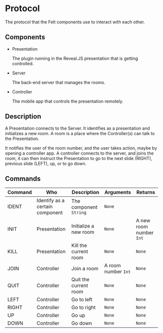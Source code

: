 # Protocol
The protocol that the Felt components use to interact with each other.

## Components

* Presentation

   The plugin running in the Reveal.JS presentation that is getting controlled.
* Server

   The back-end server that manages the rooms.
* Controller

   The mobile app that controls the presentation remotely.

## Description
A Presentation connects to the Server. It identifies as a presentation and initializes a new room.
A room is a place where the Controller(s) can talk to the Presentation.

It notifies the user of the room number, and the user takes action, maybe by opening a controller app.
A controller connects to the server, and joins the room, it can then instruct the Presentation to go to the next slide (RIGHT), previous slide (LEFT), up, or to go down.

## Commands

|Command|Who|Description|Arguments|Returns|
|---|---|---|---|---|
|IDENT|Identify as a certain component|The component `String`|`None`|
|INIT|Presentation|Initialize a new room|`None`|A new room number `Int`|
|KILL|Presentation|Kill the current room|`None`|`None`|
|JOIN|Controller|Join a room|A room number `Int`|`None`|
|QUIT|Controller|Quit the current room|`None`|`None`|
|LEFT|Controller|Go to left|`None`|`None`|
|RIGHT|Controller|Go to right|`None`|`None`|
|UP|Controller|Go up|`None`|`None`|
|DOWN|Controller|Go down|`None`|`None`|
